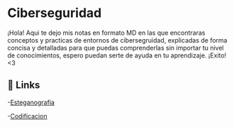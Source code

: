 
# Ciberseguridad

¡Hola! Aqui te dejo mis notas en formato MD en las que encontraras conceptos y practicas de entornos de cibersegruidad, explicadas de forma concisa y detalladas para que puedas comprenderlas sin importar tu nivel de conocimientos, espero puedan serte de ayuda en tu aprendizaje. ¡Exito! <3


## 🔗 Links


-[Esteganografia](https://github.com/Elisaelias02/Cibersegruidad/blob/main/ESTEGANOGRAFIA.md)


-[Codificacion](https://github.com/Elisaelias02/Cibersegruidad/blob/main/CODIFICACIONES.md)

